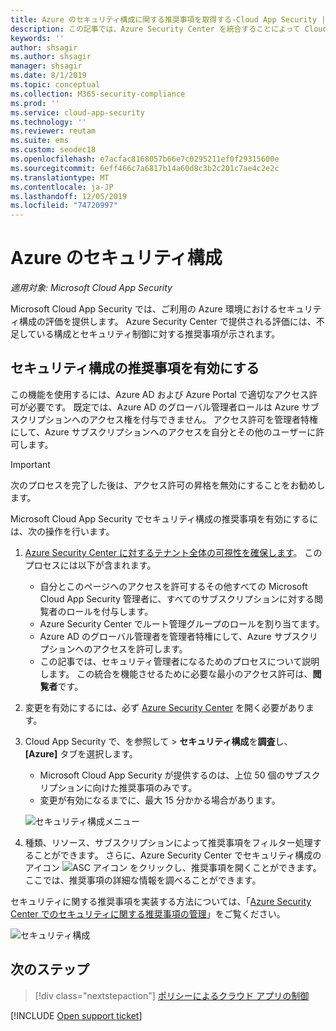 ```yaml
---
title: Azure のセキュリティ構成に関する推奨事項を取得する-Cloud App Security |Microsoft Docs
description: この記事では、Azure Security Center を統合することによって Cloud App Security で セキュリティ構成の推奨事項を取得する方法について説明します。
keywords: ''
author: shsagir
ms.author: shsagir
manager: shsagir
ms.date: 8/1/2019
ms.topic: conceptual
ms.collection: M365-security-compliance
ms.prod: ''
ms.service: cloud-app-security
ms.technology: ''
ms.reviewer: reutam
ms.suite: ems
ms.custom: seodec18
ms.openlocfilehash: e7acfac8168057b66e7c0295211ef0f29315600e
ms.sourcegitcommit: 6eff466c7a6817b14a60d8c3b2c201c7ae4c2e2c
ms.translationtype: MT
ms.contentlocale: ja-JP
ms.lasthandoff: 12/05/2019
ms.locfileid: "74720997"
---
```

# <a name="security-configuration-for-azure"></a>Azure のセキュリティ構成

*適用対象: Microsoft Cloud App Security*

Microsoft Cloud App Security では、ご利用の Azure 環境におけるセキュリティ構成の評価を提供します。 Azure Security Center で提供される評価には、不足している構成とセキュリティ制御に対する推奨事項が示されます。

## <a name="enable-security-configuration-recommendations"></a>セキュリティ構成の推奨事項を有効にする

この機能を使用するには、Azure AD および Azure Portal で適切なアクセス許可が必要です。 既定では、Azure AD のグローバル管理者ロールは Azure サブスクリプションへのアクセス権を付与できません。 アクセス許可を管理者特権にして、Azure サブスクリプションへのアクセスを自分とその他のユーザーに許可します。

> [!IMPORTANT]
> 次のプロセスを完了した後は、アクセス許可の昇格を無効にすることをお勧めします。

Microsoft Cloud App Security でセキュリティ構成の推奨事項を有効にするには、次の操作を行います。

1. <a href="https://docs.microsoft.com/azure/security-center/security-center-management-groups" target="_blank">Azure Security Center に対するテナント全体の可視性を確保します</a>。 このプロセスには以下が含まれます。

    - 自分とこのページへのアクセスを許可するその他すべての Microsoft Cloud App Security 管理者に、すべてのサブスクリプションに対する閲覧者のロールを付与します。
    - Azure Security Center でルート管理グループのロールを割り当てます。
    - Azure AD のグローバル管理者を管理者特権にして、Azure サブスクリプションへのアクセスを許可します。
    - この記事では、セキュリティ管理者になるためのプロセスについて説明します。 この統合を機能させるために必要な最小のアクセス許可は、**閲覧者**です。

1. 変更を有効にするには、必ず <a href="https://ms.portal.azure.com/#blade/Microsoft_Azure_Security/SecurityMenuBlade/0" target="_blank">Azure Security Center</a> を開く必要があります。

1. Cloud App Security で、を参照して > **セキュリティ構成**を**調査**し、 **[Azure]** タブを選択します。

    - Microsoft Cloud App Security が提供するのは、上位 50 個のサブスクリプションに向けた推奨事項のみです。
    - 変更が有効になるまでに、最大 15 分かかる場合があります。

    ![セキュリティ構成メニュー](media/security-configuration-menu.png)

1. 種類、リソース、サブスクリプションによって推奨事項をフィルター処理することができます。 さらに、Azure Security Center でセキュリティ構成のアイコン ![ASC アイコン](media/asc-icon.png) をクリックし、推奨事項を開くことができます。ここでは、推奨事項の詳細な情報を調べることができます。

セキュリティに関する推奨事項を実装する方法については、「[Azure Security Center でのセキュリティに関する推奨事項の管理](https://docs.microsoft.com/azure/security-center/security-center-recommendations)」をご覧ください。

![セキュリティ構成](media/security-configuration-azure.png)

## <a name="next-steps"></a>次のステップ

> [!div class="nextstepaction"]
> [ポリシーによるクラウド アプリの制御](control-cloud-apps-with-policies.md)

[!INCLUDE [Open support ticket](includes/support.md)]
